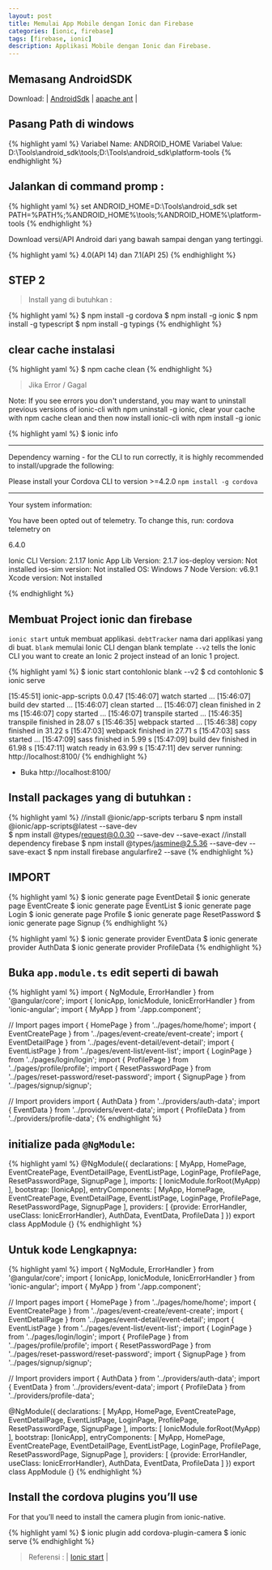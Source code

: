 ```yaml
---
layout: post
title: Memulai App Mobile dengan Ionic dan Firebase
categories: [ionic, firebase]
tags: [firebase, ionic]
description: Applikasi Mobile dengan Ionic dan Firebase.
---
```


## Memasang AndroidSDK

Download: | 
[AndroidSdk](https://dl.google.com/android/repository/tools_r25.2.3-windows.zip) |
[apache ant](http://mirror.wanxp.id/apache//ant/binaries/apache-ant-1.9.7-bin.zip) |
 
## Pasang Path di windows

{% highlight yaml %}
Variabel Name: ANDROID_HOME 
Variabel Value: D:\Tools\android_sdk\tools;D:\Tools\android_sdk\platform-tools
{% endhighlight %}

## Jalankan di command promp :

{% highlight yaml %}
set ANDROID_HOME=D:\Tools\android_sdk
set PATH=%PATH%;%ANDROID_HOME%\tools;%ANDROID_HOME%\platform-tools
{% endhighlight %}

Download versi/API Android dari yang bawah sampai dengan yang tertinggi.

{% highlight yaml %}
4.0(API 14) dan 7.1(API 25)
{% endhighlight %}

## STEP 2

> Install yang di butuhkan :

{% highlight yaml %}
$ npm install -g cordova
$ npm install -g ionic
$ npm install -g typescript
$ npm install -g typings
{% endhighlight %}

## clear cache instalasi

{% highlight yaml %}
$ npm cache clean
{% endhighlight %}

> Jika Error / Gagal

Note: If you see errors you don't understand, you may want to uninstall previous versions of ionic-cli with npm uninstall -g ionic, clear your cache with npm cache clean and then now install ionic-cli with npm install -g ionic

{% highlight yaml %}
$ ionic info

******************************************************
Dependency warning - for the CLI to run correctly,
it is highly recommended to install/upgrade the following:

Please install your Cordova CLI to version  >=4.2.0 `npm install -g cordova`

******************************************************

Your system information:

You have been opted out of telemetry. To change this, run: cordova telemetry on

6.4.0

Ionic CLI Version: 2.1.17
Ionic App Lib Version: 2.1.7
ios-deploy version: Not installed
ios-sim version: Not installed
OS: Windows 7
Node Version: v6.9.1
Xcode version: Not installed

{% endhighlight %}

## Membuat Project ionic dan firebase

`ionic start` untuk membuat applikasi.
`debtTracker` nama dari applikasi yang di buat.
`blank` memulai Ionic CLI dengan blank template
`--v2` tells the Ionic CLI you want to create an Ionic 2 project instead of an Ionic 1 project.

{% highlight yaml %}
$ ionic start contohIonic blank --v2
$ cd contohIonic
$ ionic serve
		
[15:45:51]  ionic-app-scripts 0.0.47
[15:46:07]  watch started ...
[15:46:07]  build dev started ...
[15:46:07]  clean started ...
[15:46:07]  clean finished in 2 ms
[15:46:07]  copy started ...
[15:46:07]  transpile started ...
[15:46:35]  transpile finished in 28.07 s
[15:46:35]  webpack started ...
[15:46:38]  copy finished in 31.22 s
[15:47:03]  webpack finished in 27.71 s
[15:47:03]  sass started ...
[15:47:09]  sass finished in 5.99 s
[15:47:09]  build dev finished in 61.98 s
[15:47:11]  watch ready in 63.99 s
[15:47:11]  dev server running: http://localhost:8100/
{% endhighlight %}

- Buka http://localhost:8100/

## Install packages yang di butuhkan : 

{% highlight yaml %}
//install @ionic/app-scripts terbaru
$ npm install @ionic/app-scripts@latest --save-dev 	
$ npm install @types/request@0.0.30 --save-dev --save-exact
//install dependency firebase
$ npm install @types/jasmine@2.5.36 --save-dev --save-exact
$ npm install firebase angularfire2 --save
{% endhighlight %}

## IMPORT 

{% highlight yaml %}
$ ionic generate page EventDetail
$ ionic generate page EventCreate
$ ionic generate page EventList
$ ionic generate page Login
$ ionic generate page Profile
$ ionic generate page ResetPassword
$ ionic generate page Signup
{% endhighlight %}

{% highlight yaml %}
$ ionic generate provider EventData
$ ionic generate provider AuthData
$ ionic generate provider ProfileData
{% endhighlight %}

## Buka `app.module.ts` edit seperti di bawah

{% highlight yaml %}
import { NgModule, ErrorHandler } from '@angular/core';
import { IonicApp, IonicModule, IonicErrorHandler } from 'ionic-angular';
import { MyApp } from './app.component';

// Import pages
import { HomePage } from '../pages/home/home';
import { EventCreatePage } from '../pages/event-create/event-create';
import { EventDetailPage } from '../pages/event-detail/event-detail';
import { EventListPage } from '../pages/event-list/event-list';
import { LoginPage } from '../pages/login/login';
import { ProfilePage } from '../pages/profile/profile';
import { ResetPasswordPage } from '../pages/reset-password/reset-password';
import { SignupPage } from '../pages/signup/signup';

// Import providers
import { AuthData } from '../providers/auth-data';
import { EventData } from '../providers/event-data';
import { ProfileData } from '../providers/profile-data';
{% endhighlight %}

## initialize pada `@NgModule`:

{% highlight yaml %}
@NgModule({
    declarations: [
        MyApp,
        HomePage,
        EventCreatePage,
        EventDetailPage,
        EventListPage,
        LoginPage,
        ProfilePage,
        ResetPasswordPage,
        SignupPage
    ],
    imports: [
        IonicModule.forRoot(MyApp)
    ],
    bootstrap: [IonicApp],
    entryComponents: [
        MyApp,
        HomePage,
        EventCreatePage,
        EventDetailPage,
        EventListPage,
        LoginPage,
        ProfilePage,
        ResetPasswordPage,
        SignupPage
    ],
    providers: [
        {provide: ErrorHandler, useClass: IonicErrorHandler},
        AuthData,
        EventData,
        ProfileData
    ]
})
export class AppModule {}
{% endhighlight %}

## Untuk kode Lengkapnya:

{% highlight yaml %}
import { NgModule, ErrorHandler } from '@angular/core';
import { IonicApp, IonicModule, IonicErrorHandler } from 'ionic-angular';
import { MyApp } from './app.component';

// Import pages
import { HomePage } from '../pages/home/home';
import { EventCreatePage } from '../pages/event-create/event-create';
import { EventDetailPage } from '../pages/event-detail/event-detail';
import { EventListPage } from '../pages/event-list/event-list';
import { LoginPage } from '../pages/login/login';
import { ProfilePage } from '../pages/profile/profile';
import { ResetPasswordPage } from '../pages/reset-password/reset-password';
import { SignupPage } from '../pages/signup/signup';

// Import providers
import { AuthData } from '../providers/auth-data';
import { EventData } from '../providers/event-data';
import { ProfileData } from '../providers/profile-data';

@NgModule({
    declarations: [
        MyApp,
        HomePage,
        EventCreatePage,
        EventDetailPage,
        EventListPage,
        LoginPage,
        ProfilePage,
        ResetPasswordPage,
        SignupPage
    ],
    imports: [
        IonicModule.forRoot(MyApp)
    ],
    bootstrap: [IonicApp],
    entryComponents: [
        MyApp,
        HomePage,
        EventCreatePage,
        EventDetailPage,
        EventListPage,
        LoginPage,
        ProfilePage,
        ResetPasswordPage,
        SignupPage
    ],
    providers: [
        {provide: ErrorHandler, useClass: IonicErrorHandler},
        AuthData,
        EventData,
        ProfileData
    ]
})
export class AppModule {}
{% endhighlight %}

## Install the cordova plugins you’ll use
    
For that you’ll need to install the camera plugin from ionic-native.

{% highlight yaml %}
$ ionic plugin add cordova-plugin-camera
$ ionic serve
{% endhighlight %}

> Referensi : |
[Ionic start](https://javebratt.com/ionic-2-firebase-3-week-1/) |
